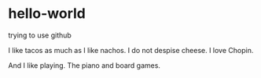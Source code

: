 # hello-world
trying to use github

I like tacos as much as I like nachos. I do not despise cheese.
I love Chopin.

And I like playing. The piano and board games.
